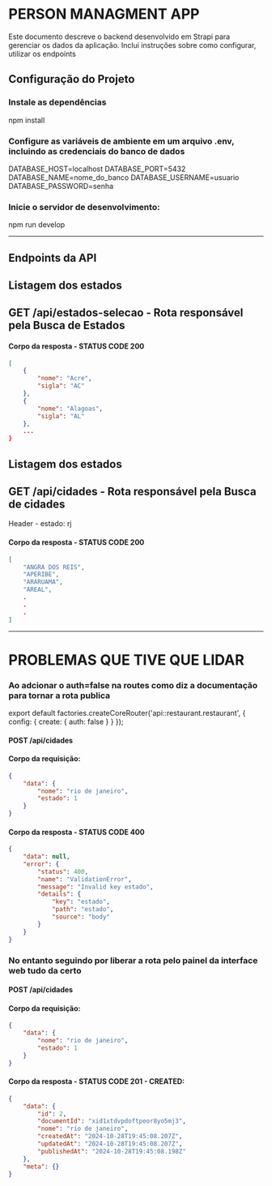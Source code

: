 # PERSON MANAGMENT APP

Este documento descreve o backend desenvolvido em Strapi para gerenciar os dados da aplicação. Inclui instruções sobre como configurar, utilizar os endpoints

## Configuração do Projeto

### Instale as dependências
npm install

### Configure as variáveis de ambiente em um arquivo .env, incluindo as credenciais do banco de dados

DATABASE_HOST=localhost
DATABASE_PORT=5432
DATABASE_NAME=nome_do_banco
DATABASE_USERNAME=usuario
DATABASE_PASSWORD=senha


### Inicie o servidor de desenvolvimento:
npm run develop

---

## Endpoints da API


## Listagem dos estados

## GET /api/estados-selecao - Rota responsável pela Busca de Estados

#### Corpo da resposta - STATUS CODE 200 

```json
[
	{
		"nome": "Acre",
		"sigla": "AC"
	},
	{
		"nome": "Alagoas",
		"sigla": "AL"
	},
	...
}
```
## Listagem dos estados

## GET /api/cidades - Rota responsável pela Busca de cidades
Header - estado: rj



#### Corpo da resposta - STATUS CODE 200 
```json
[
	"ANGRA DOS REIS",
	"APERIBE",
	"ARARUAMA",
	"AREAL",
    .
    .
    .
]
```

---

# PROBLEMAS QUE TIVE QUE LIDAR

### Ao adcionar o auth=false na routes como diz a documentação para tornar a rota publica
export default  factories.createCoreRouter('api::restaurant.restaurant', {
  config: {
    create: {
      auth: false
    }
  }
});


#### POST /api/cidades

#### Corpo da requisição:

```json
{
	"data": {
		"nome": "rio de janeiro",
		"estado": 1		
	}
}
```

#### Corpo da resposta - STATUS CODE 400 

```json
{
	"data": null,
	"error": {
		"status": 400,
		"name": "ValidationError",
		"message": "Invalid key estado",
		"details": {
			"key": "estado",
			"path": "estado",
			"source": "body"
		}
	}
}
```

### No entanto seguindo por liberar a rota pelo painel da interface web tudo da certo

#### POST /api/cidades

#### Corpo da requisição:

```json
{
	"data": {
		"nome": "rio de janeiro",
		"estado": 1		
	}
}
```
#### Corpo da resposta - STATUS CODE 201 - CREATED:

```json
{
	"data": {
		"id": 2,
		"documentId": "xid1xtdvpdoftpeor8yo5mj3",
		"nome": "rio de janeiro",
		"createdAt": "2024-10-28T19:45:08.207Z",
		"updatedAt": "2024-10-28T19:45:08.207Z",
		"publishedAt": "2024-10-28T19:45:08.198Z"
	},
	"meta": {}
}
```

